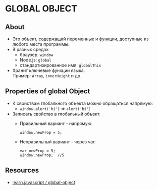 # GLOBAL OBJECT

## About
- Это объект, содержащий переменные и функции, доступные из любого места программы.
- В разных средах:
  - браузер: `window`
  - Node.js: `global`
  - стандартизированное имя: `globalThis`
- Хранит ключевые функции языка.  
Пример: `Array`, `innerHeight` и др.

## Properties of global Object
- К свойствам глобального объекта можно обращаться напрямую:
  - `window.alert('hi')` => `alert('hi')`
- Записать свойство в глобальный объект:
  - Правильный вариант - напрямую:

    ```
    window.newProp = 5;
    ```
  - Неправильный вариант - через var:

    ```
    var newProp = 5;
    window.newProp;  //5
    ```

## Resources
- [learn.javascript / global-object](https://learn.javascript.ru/global-object)